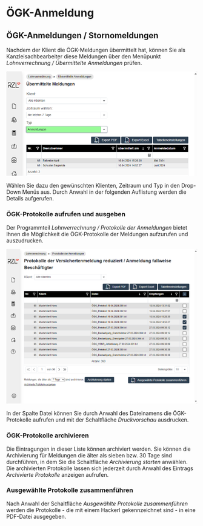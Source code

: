 # ÖGK-Anmeldung

## ÖGK-Anmeldungen / Stornomeldungen

Nachdem der Klient die ÖGK-Meldungen übermittelt hat, können Sie als Kanzleisachbearbeiter diese Meldungen über den Menüpunkt *Lohnverrechnung / Übermittelte Anmeldungen* prüfen.


![](img/image68.png)

Wählen Sie dazu den gewünschten Klienten, Zeitraum und Typ in den Drop-Down Menüs aus. Durch Anwahl in der folgenden Auflistung werden die Details aufgerufen.

### ÖGK-Protokolle aufrufen und ausgeben

Der Programmteil *Lohnverrechnung / Protokolle der Anmeldungen* bietet Ihnen die Möglichkeit die ÖGK-Protokolle der Meldungen aufzurufen und auszudrucken.


![](img/image69.png)

In der Spalte Datei können Sie durch Anwahl des Dateinamens die ÖGK-Protokolle aufrufen und mit der Schaltfläche *Druckvorschau* ausdrucken.

### ÖGK-Protokolle archivieren

Die Eintragungen in dieser Liste können archiviert werden. Sie können die Archivierung für Meldungen die älter als sieben bzw. 30 Tage sind durchführen, in dem Sie die Schaltfläche *Archivierung starten* anwählen. Die archivierten Protokolle lassen sich jederzeit durch Anwahl des Eintrags *Archivierte Protokolle* anzeigen aufrufen.

### Ausgewählte Protokolle zusammenführen

Nach Anwahl der Schaltfläche *Ausgewählte Protokolle zusammenführen* werden die Protokolle - die mit einem Hackerl gekennzeichnet sind - in eine PDF-Datei ausgegeben.